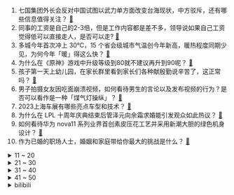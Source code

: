 1. 七国集团外长会反对中国试图以武力单方面改变台海现状，中方驳斥，还有哪些信息值得关注？ [:link:](https://www.zhihu.com/question/596098771)
2. 同事的工资是自己的2-3倍，但是工作内容都是差不多，领导说如果自己工资觉得低可以直接走人，是否可以走? [:link:](https://www.zhihu.com/question/595510957)
3. 多城今年首次冲上 30℃，15 个省会级城市气温创今年新高，暖热程度同期少见，为何今年「暖」得这么快？ [:link:](https://www.zhihu.com/question/595961266)
4. 为什么在《原神》游戏中升级等级到80就不建议再升到90呢？ [:link:](https://www.zhihu.com/question/596034065)
5. 孩子第一天上幼儿园，在家长群里看到家长们各种献殷勤说辛苦了，这正常吗？ [:link:](https://www.zhihu.com/question/594877812)
6. 男子拍摄女友因吃面崩溃视频，如何看待男生的言论以及发布视频的行为？是否可以看作是一种「煤气灯操纵」？ [:link:](https://www.zhihu.com/question/596098266)
7. 2023上海车展有哪些亮点车型和技术？ [:link:](https://www.zhihu.com/question/593051719)
8. 为什么在 LPL 十周年庆典结束后管泽元向余霜求婚能引发观众如此热议？ [:link:](https://www.zhihu.com/question/595878033)
9. 如何看待华为 nova11 系列业界首创素皮压花工艺并采用新潮大胆的绿色机身设计？ [:link:](https://www.zhihu.com/question/596042554)
10. 作为已婚的职场人士，婚姻和家庭带给你最大的挑战是什么？ [:link:](https://www.zhihu.com/question/595418623)
<details>
<summary>11 ~ 20</summary>

11. 女子称吃黄焖排骨发现满嘴是蛆，客服提出赔偿 4888 元删视频，后续事件进展情况如何？ [:link:](https://www.zhihu.com/question/596051112)
12. SpaceX「星舰」发射计划因压力阀问题而推迟，「星舰」发射面临哪些技术困难？需要突破哪些技术障碍？ [:link:](https://www.zhihu.com/question/595930014)
13. 农业农村部回应成立农业综合行政执法队伍的相关事宜，哪些信息值得关注？ [:link:](https://www.zhihu.com/question/596166893)
14. 预算十万，买辆什么车送女朋友比较合适？ [:link:](https://www.zhihu.com/question/593612644)
15. G7 外长会议在日本召开，媒体称「中国将成重要议程之一」，有哪些信息值得关注？ [:link:](https://www.zhihu.com/question/596048228)
16. 为什么天蚕土豆能在十九岁第一次写书就获得成功，第二次更是横推全网呢？ [:link:](https://www.zhihu.com/question/430339925)
17. 报道称「不少年轻人『逃离』写字楼，干起体力活」，如何看待这一现象？写字楼为何开始留不住年轻人的心？ [:link:](https://www.zhihu.com/question/596040057)
18. 宝妈梦到七个月儿子流血，查监控见保姆多次殴打儿子，如何看待此事？起到了什么警示作用？ [:link:](https://www.zhihu.com/question/595930360)
19. 在没有第三方势力插手的情况下，狮驼岭三魔能否覆灭整个唐朝的军队？ [:link:](https://www.zhihu.com/question/595925934)
20. 中毒和点燃都被设计成缓慢降低hp值，这是否是一个失败的设计? [:link:](https://www.zhihu.com/question/596041454)
</details>
<details>
<summary>21 ~ 30</summary>

21. “大丈夫宁死不屈”、“大丈夫能屈能伸”你不觉得矛盾吗？为什么？ [:link:](https://www.zhihu.com/question/589494463)
22. 张飞之子张苞死后，诸葛亮为什么痛哭不已，张苞什么水平 ？ [:link:](https://www.zhihu.com/question/464581905)
23. 有哪些常见却叫不上名的植物？ [:link:](https://www.zhihu.com/question/585362867)
24. 二十四节气非常重要，你了解多少？每个节气有啥寓意？ [:link:](https://www.zhihu.com/question/581951596)
25. 房子逾期一年未交，现让我付物业费，该不该起诉? [:link:](https://www.zhihu.com/question/593280972)
26. 为什么很少见到国产的牛肉做牛排？ [:link:](https://www.zhihu.com/question/334930479)
27. 为什么一部分人打心底认为《名侦探柯南》柯哀没有道德问题，不矛盾吗？ [:link:](https://www.zhihu.com/question/595361362)
28. 最大新机组在芬兰投运，德国核电正式落幕，如何看待此事？欧洲核电何去何从？ [:link:](https://www.zhihu.com/question/596030855)
29. 哪些春日好习惯可以让皮肤看起来更加健康年轻？ [:link:](https://www.zhihu.com/question/583973333)
30. 如何看待「淄博烧烤」背后的露天烧烤整治策略？城市的「治理」与「机遇」应该怎么平衡？ [:link:](https://www.zhihu.com/question/595806985)
</details>
<details>
<summary>31 ~ 40</summary>

31. 红楼梦里，贾宝玉、神瑛侍者和青埂峰下的石头，三者是什么关系？ [:link:](https://www.zhihu.com/question/51719092)
32. 如何评价华为发布问界 M5 智驾版和旗舰 SUV 问界 M9？ [:link:](https://www.zhihu.com/question/596065330)
33. 有哪些适合 20 岁女大学生，且能显白的衣服？ [:link:](https://www.zhihu.com/question/592451541)
34. 如何评价华为 4 月 17 日举办的nova11系列及全场景新品发布会？ [:link:](https://www.zhihu.com/question/596042012)
35. 如何评价《长月烬明》中的爱情观? [:link:](https://www.zhihu.com/question/595159654)
36. 如何评价新发布的华为智慧屏 S3 Pro？双芯能给电视带来多大的帮助？ [:link:](https://www.zhihu.com/question/596053358)
37. 宇宙里有哪些特别好看的星球？ [:link:](https://www.zhihu.com/question/264790018)
38. 你在作文里撒过哪些谎，可以讲一讲吗？ [:link:](https://www.zhihu.com/question/579124700)
39. 如果在日料店和厨师说我不吃醋麻烦您用白饭给我捏寿司，会怎么样？ [:link:](https://www.zhihu.com/question/595632618)
40. 总有人说这食物「闻起来有甜腻的味道」，但是甜是味觉，为什么会能闻到呢？ [:link:](https://www.zhihu.com/question/593740239)
</details>
<details>
<summary>41 ~ 50</summary>

41. 盐对面包的发酵有什么影响？ [:link:](https://www.zhihu.com/question/20061525)
42. 为什么用了美白产品反而会变黑？是什么原因造成的？ [:link:](https://www.zhihu.com/question/591747321)
43. 如何评价首个上车的华为高清空间音频，其背后需要攻克哪些技术难题？ [:link:](https://www.zhihu.com/question/596119717)
44. 减脂期要不要练腿？可以不练腿吗？ [:link:](https://www.zhihu.com/question/593645312)
45. 《原神》的深渊满星率真的有那么低吗？为什么身边看到的人几乎人均满星？ [:link:](https://www.zhihu.com/question/595929919)
46. 每个人都是自己的生活主理人，2023 你有哪些打开新生活的计划? [:link:](https://www.zhihu.com/question/595519941)
47. 为什么现在很少人用明艳的口红？ [:link:](https://www.zhihu.com/question/587845321)
48. 如何评价华为nova11系列首发 XD Portrait人像引擎并搭载可变光圈？会带来什么影响？ [:link:](https://www.zhihu.com/question/596056916)
49. 一到换季就容易肠胃过敏，该如何有效解决？ [:link:](https://www.zhihu.com/question/595747607)
50. 论文量大但质量一般的组，和论文量少但质量较高的组，哪一种更适合读博？ [:link:](https://www.zhihu.com/question/595929049)
</details><details>
<summary>bilibili</summary>

1. 快快快！ [:link:](//www.bilibili.com/video/BV1U54y1F7Sc)
2. 养500只猫狗是什么体验！ [:link:](//www.bilibili.com/video/BV1gP411S7xv)
3. AI 一眼就看透了我的本质 [:link:](//www.bilibili.com/video/BV1DP411U7kS)
4. [原神HoYoFair动画短片] 誓使的万神殿：赛诺vs阿努比斯和埃及诸神！ [:link:](//www.bilibili.com/video/BV1aP411S7a2)
5. 我和12个国家的陌生人，完成了名为和平的画 [:link:](//www.bilibili.com/video/BV1FP411S7TS)
6. 开摆咯~ [:link:](//www.bilibili.com/video/BV1XP411U7SK)
7. 女朋友哄我 （ VS ） 我哄女朋友 [:link:](//www.bilibili.com/video/BV1mT411W7Q9)
8. 零经费 自拍《三体2：黑暗森林》（自制动画）第01集 [:link:](//www.bilibili.com/video/BV1ss4y127gi)
9. 离谱！老公穿成这样你几点回家？ [:link:](//www.bilibili.com/video/BV1SX4y1r7Qx)
10. 我花了30000多个小时，3年7个多月，记录了77种花绽放瞬间，距离我百花绽放又进一大步。 [:link:](//www.bilibili.com/video/BV1q54y1F7YZ)
<details>
<summary>11 ~ 20</summary>

11. 【TF家族】2023年TF家族《登陆计划》系列演唱会——蝴蝶效应【演唱会全程回顾】（上半场） [:link:](//www.bilibili.com/video/BV16M4y1y7Sp)
12. 我竟然真的采访到了《猫和老鼠》的画师！他还看了我的视频？！ [:link:](//www.bilibili.com/video/BV1Jo4y187Uh)
13. 河南许昌又一个宝藏城市！他们竟有一个品牌让商家们纷纷看齐！ [:link:](//www.bilibili.com/video/BV14k4y1a7ih)
14. 变 形 金 刚 忍 界 大 战 [:link:](//www.bilibili.com/video/BV1zk4y1e7YD)
15. 《原神》寻味之旅——「璃月食集」第四期 [:link:](//www.bilibili.com/video/BV1Uo4y1L7ef)
16. 《B站最快的UP主》 [:link:](//www.bilibili.com/video/BV1Ev4y1n78h)
17. 当我把《反方向的钟》旋律倒过来写成一首新歌《正方向的钟》，中国风拉满！ [:link:](//www.bilibili.com/video/BV1Ph411u7WA)
18. 重铸四月番荣光！我辈义不容辞！2023年四月番开播吐槽 [:link:](//www.bilibili.com/video/BV1og4y1T7VR)
19. YOASOBI アイドル(Idol) Official Music Video [:link:](//www.bilibili.com/video/BV17h411u7sb)
20. “我看到世界在崩裂，但我看到你”·顶级恐怖游戏【OUTLAST2】到底讲了什么样的故事 [:link:](//www.bilibili.com/video/BV1PM4y1y7oa)
</details>
<details>
<summary>21 ~ 30</summary>

21. B站到底应该如何逆天改命？做了四年UP主的一些感想。 [:link:](//www.bilibili.com/video/BV1XN411w7ro)
22. 放眼望去，全是瑕疵！吐槽《长空之王》【鉴定军事热门军事43.5】 [:link:](//www.bilibili.com/video/BV1uh411E7uF)
23. 不停更声明，B站加油 [:link:](//www.bilibili.com/video/BV15v4y1n7im)
24. 都什么年代，谁还邂逅传统小川？！！ [:link:](//www.bilibili.com/video/BV1vh411u7wH)
25. 这个直接刷新了我对跳绳的认识 [:link:](//www.bilibili.com/video/BV1kg4y1u71y)
26. 你们竟然这样测评游戏？ [:link:](//www.bilibili.com/video/BV19m4y117ey)
27. 生活里一些奇怪的强迫症 [:link:](//www.bilibili.com/video/BV1pa4y1N7p7)
28. ICU人情冷暖：当你重病以后！ [:link:](//www.bilibili.com/video/BV1om4y117P8)
29. 【原神HoYoFair】先驱：将军幕 [:link:](//www.bilibili.com/video/BV14M411L78A)
30. 来到南京吃美食！小傲吃的眼发直！ [:link:](//www.bilibili.com/video/BV1qL411e73s)
</details>
<details>
<summary>31 ~ 40</summary>

31. 一个世纪的汉字突围史 [:link:](//www.bilibili.com/video/BV1DL411f7Jc)
32. 我用ChatGPT做了一期动画杂谈.....【泛式】 [:link:](//www.bilibili.com/video/BV1qV4y1Z7Er)
33. 今天是坂本龙一大师的《圣诞快乐 劳伦斯先生》，大家好好听 [:link:](//www.bilibili.com/video/BV1ym4y117u4)
34. 爆肝两月！一口气带你看完全剧情《饥荒》究竟讲了什么故事？ [:link:](//www.bilibili.com/video/BV1Jc411p7oQ)
35. 偶像 翻唱(アイドル) [:link:](//www.bilibili.com/video/BV1QX4y1z7TM)
36. 修女半夜逛酒吧？突破自身局限才能获得新生！ [:link:](//www.bilibili.com/video/BV1LP411S73t)
37. 丢人丢外地去了 [:link:](//www.bilibili.com/video/BV1gT411p7ep)
38. 《明日方舟》EP -Endospore [:link:](//www.bilibili.com/video/BV1yT411H79u)
39. 哈哈哈我疯啦，二手玫瑰版⚡小↑↑↑城↓↓夏↑天⚡ [:link:](//www.bilibili.com/video/BV1qg4y1u7f5)
40. 莱依拉这段话太真实了！站在父母肩膀上才看到的世界，又怎么会轻易放下呢 [:link:](//www.bilibili.com/video/BV1so4y187DR)
</details>
<details>
<summary>41 ~ 50</summary>

41. 成全你，我的最强恋爱脑 [:link:](//www.bilibili.com/video/BV1bh4y1W7nK)
42. 小女孩也太可爱了吧！ [:link:](//www.bilibili.com/video/BV1Qc411H7DB)
43. 骑行青海，遭遇九级大风沙尘暴，艰难到达乡镇吃个炕锅羊排 [:link:](//www.bilibili.com/video/BV1Hc411n7kD)
44. 多大的人了必须分开睡 [:link:](//www.bilibili.com/video/BV1ig4y1T7CJ)
45. 【STN快报第七季12】被骗了，我打了一天COD，结果发现是育碧的游戏 [:link:](//www.bilibili.com/video/BV1Hk4y1a7LW)
46. “中国作协只养一个人，那也该是史铁生”【寻找·史铁生】 [:link:](//www.bilibili.com/video/BV1pM411K7r8)
47. 整蛊！假装窜了…再用充气玩具腿让女友以为她把我掰断了！ [:link:](//www.bilibili.com/video/BV1q24y1F7jX)
48. 终极社死！五十人面前讲随机PPT，脚趾抠出梦幻堡垒！ [:link:](//www.bilibili.com/video/BV1Dm4y117pf)
49. 她是中国第一女警，3枪击毙歹徒，救出28名孩子 [:link:](//www.bilibili.com/video/BV13P411S7nP)
50. 数据实测：lol还有多少人在玩？一区和郊区人数竟相差30倍？！ [:link:](//www.bilibili.com/video/BV1os4y1P7Vv)
</details>
<details>
<summary>51 ~ 60</summary>

51. 老兵烧烤，体育生沉淀，塔克拉玛干到底有多干，百登夜行都是什么梗？【断网补全计划1】 [:link:](//www.bilibili.com/video/BV1bs4y1P7RR)
52. 这到底是做菜还是魔法？看到最后我直接人傻了！ [:link:](//www.bilibili.com/video/BV16L411f7rW)
53. 万众瞩目的必胜客自助餐来了，又一次吃到没货！ [:link:](//www.bilibili.com/video/BV1Ts4y1273d)
54. 《鸣潮》共鸣测试PV短片 | 循光 [:link:](//www.bilibili.com/video/BV1ML411m7p2)
55. 六年后重听《one day》你更喜欢哪个版本? [:link:](//www.bilibili.com/video/BV16M4y1C7FD)
56. 挑战150秒一个引体向上（原声版） [:link:](//www.bilibili.com/video/BV1GM411L7vM)
57. 一百年前的剩饭是什么味道？我真不想知道! [:link:](//www.bilibili.com/video/BV1dT411H7Tm)
58. BLACKPINK科切拉2023舞台合集完整版 [:link:](//www.bilibili.com/video/BV1MT411p7mG)
59. 【AI绘画】Stable Diffusion整合包v4发布！全新加速 解压即用 防爆显存 三分钟入门AI绘画 ☆可更新 ☆训练 ☆汉化 [:link:](//www.bilibili.com/video/BV1iM4y1y7oA)
60. 哈哈哈这游戏双人模式太搞笑了！ [:link:](//www.bilibili.com/video/BV1ag4y1u73u)
</details>
<details>
<summary>61 ~ 70</summary>

61. 球2前13分钟究竟埋藏了多少细节？《流浪地球2》全片解析01 [:link:](//www.bilibili.com/video/BV1gN411A7kr)
62. 探秘上海排名第一的菠萝油，最贵商圈中的茶餐厅菜式居然这么怪？ [:link:](//www.bilibili.com/video/BV1dm4y117r9)
63. 纳西妲传说任务第二章.zip [:link:](//www.bilibili.com/video/BV1ys4y1R7LV)
64. 福州为何突然一秒天黑…原因竟是！且听地理原因分析 [:link:](//www.bilibili.com/video/BV19V4y1Z7h1)
65. 叔叔阿姨们好啊 以后请多多关照啦~ [:link:](//www.bilibili.com/video/BV19a4y1A7bu)
66. 港片最后的辉煌，为何充满争议？万字解读经典港片《无间道3:终极无间》 [:link:](//www.bilibili.com/video/BV1Jm4y1U78S)
67. 30年前让玩家扮演魔王的争议游戏，竟暗藏黑暗结局！ [:link:](//www.bilibili.com/video/BV15s4y127E8)
68. “这是最后的奥德彪绝唱” [:link:](//www.bilibili.com/video/BV1Vs4y1N7Js)
69. 仙侠剧都不敢这么拍！魔法少女大战五族修行者! [:link:](//www.bilibili.com/video/BV1fs4y117Ba)
70. 【最后十课】函数与导数的核心总结！2023高考冲刺！第一讲 [:link:](//www.bilibili.com/video/BV1th4y1W7sq)
</details>
<details>
<summary>71 ~ 80</summary>

71. 【苏星河】史上最离谱的平板，以及它最离谱的用法 [:link:](//www.bilibili.com/video/BV1Hc411n7Xz)
72. 【妮露】⚡妮能忍受妲妲妲的洗脑么⚡汪⚡ [:link:](//www.bilibili.com/video/BV1mM4y1C7Kc)
73. 【原神HoYoFair】The Diagnosis (Genshin Impact Fan Musical) [:link:](//www.bilibili.com/video/BV1LM411L79o)
74. 穿越后想活久点，你得学会哪些知识？ [:link:](//www.bilibili.com/video/BV1u24y1c7Rt)
75. 去蛋黄派家做蛋黄派给蛋黄派吃 [:link:](//www.bilibili.com/video/BV19s4y117eb)
76. 这都是啥啊???(5) [:link:](//www.bilibili.com/video/BV1No4y1H7mY)
77. “我站在鼓楼上面，一切繁华与我无关” [:link:](//www.bilibili.com/video/BV1za4y1N7AW)
78. 准备和余华结婚，想了好久了 [:link:](//www.bilibili.com/video/BV1ka4y1N7iJ)
79. 格斗之王！AI写出来的AI竟然这么强！ [:link:](//www.bilibili.com/video/BV1DT411H7ph)
80. 3元水 VS 100元水 [:link:](//www.bilibili.com/video/BV1Fo4y1j7o2)
</details>
<details>
<summary>81 ~ 90</summary>

81. 姬小满：我打一个五连鞭！ [:link:](//www.bilibili.com/video/BV1Em4y1U748)
82. 室友：想听爱在西元前 [:link:](//www.bilibili.com/video/BV1is4y127um)
83. 水流丝滑就是极品，水流发散就是极差？紫砂壶出水的秘密 [:link:](//www.bilibili.com/video/BV1kc411p75U)
84. 隐藏在印度街头的人间兵器 [:link:](//www.bilibili.com/video/BV14M411L7vT)
85. 冠军女教练教你如何打出拳的穿透力 [:link:](//www.bilibili.com/video/BV1Ko4y1h7Pm)
86. 深度|| 权谋导演怎样布局暴打东北战狼？三国群雄逐鹿时代“步克骑”巅峰之战！ [:link:](//www.bilibili.com/video/BV14s4y1P7Pt)
87. 工薪家庭如何回本留学！ [:link:](//www.bilibili.com/video/BV1jh411M7xD)
88. 成本只需要4块钱的“穷鬼”拌饭 [:link:](//www.bilibili.com/video/BV1YL411m7En)
89. 沉痛悼念钟明超同志 [:link:](//www.bilibili.com/video/BV1XM41157Mi)
90. 这样的乡间田野你敢来吗？很多毒物蛇虫哦 [:link:](//www.bilibili.com/video/BV18c411p7Pd)
</details>
<details>
<summary>91 ~ 100</summary>

91. 自造战争电影中的松发地雷模型，踩到之后飙演技 [:link:](//www.bilibili.com/video/BV1dh411M7w3)
92. 男生宿舍晚上聊什么 VS 女生宿舍晚上聊什么 [:link:](//www.bilibili.com/video/BV1m24y1w7PA)
93. 新赛季核弹首炸，一定要看到最后 [:link:](//www.bilibili.com/video/BV1oM41157DE)
94. 华农兄弟：雨后春笋，挖点烤干炖鸡，香嫩有嚼劲 [:link:](//www.bilibili.com/video/BV13k4y1e7pM)
95. 虽然有点坎坷，但问题总算是解决了！ [:link:](//www.bilibili.com/video/BV1Xg4y1T7w4)
96. 这是一道成本只需要4块的拌饭？ [:link:](//www.bilibili.com/video/BV1Jc411n7qj)
97. 蟹钳太钝了，拿把刀用很合理吧！！！ [:link:](//www.bilibili.com/video/BV1rh41177pt)
98. 攒了半年的屯屯鼠能出什么？ [:link:](//www.bilibili.com/video/BV1Th411u72z)
99. 荒泷一斗真人版（大型社死现场） [:link:](//www.bilibili.com/video/BV1Sg4y1T7JE)
100. 被隐藏 400 年的神作，到底有多牛？【透明的她07】 [:link:](//www.bilibili.com/video/BV1Ko4y1H7ub)
</details></details>